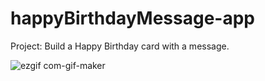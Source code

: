 # happyBirthdayMessage-app
Project: Build a Happy Birthday card with a message.


![ezgif com-gif-maker](https://user-images.githubusercontent.com/97267699/179290446-d2c7c109-1577-4d33-8f94-30a0849f8bec.jpg)
